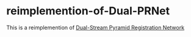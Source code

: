 # reimplemention-of-Dual-PRNet

This is a reimplemention of [Dual-Stream Pyramid Registration Network](https://arxiv.org/abs/1909.11966)
